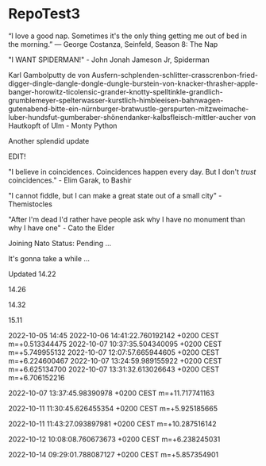 # RepoTest3

“I love a good nap. Sometimes it's the only thing getting me out of bed in the morning.”
— George Costanza, Seinfeld, Season 8: The Nap

"I WANT SPIDERMAN!" - John Jonah Jameson Jr, Spiderman

Karl Gambolputty de von Ausfern-schplenden-schlitter-crasscrenbon-fried-digger-dingle-dangle-dongle-dungle-burstein-von-knacker-thrasher-apple-banger-horowitz-ticolensic-grander-knotty-spelltinkle-grandlich-grumblemeyer-spelterwasser-kurstlich-himbleeisen-bahnwagen-gutenabend-bitte-ein-nürnburger-bratwustle-gerspurten-mitzweimache-luber-hundsfut-gumberaber-shönendanker-kalbsfleisch-mittler-aucher von Hautkopft of Ulm - Monty Python

Another splendid update 

EDIT!

"I believe in coincidences. Coincidences happen every day. But I don't *trust* coincidences." - Elim Garak, to Bashir

"I cannot fiddle, but I can make a great state out of a small city" - Themistocles

"After I'm dead I'd rather have people ask why I have no monument than why I have one" - Cato the Elder

Joining Nato Status: Pending ...

It's gonna take a while ...

Updated 14.22

14.26

14.32

15.11

2022-10-05 14:45
2022-10-06 14:41:22.760192142 +0200 CEST m=+0.513344475
2022-10-07 10:37:35.504340095 +0200 CEST m=+5.749955132
2022-10-07 12:07:57.665944605 +0200 CEST m=+6.224600467
2022-10-07 13:24:59.989155922 +0200 CEST m=+6.625134700
2022-10-07 13:31:32.613026643 +0200 CEST m=+6.706152216

2022-10-07 13:37:45.98390978 +0200 CEST m=+11.717741163

2022-10-11 11:30:45.626455354 +0200 CEST m=+5.925185665

2022-10-11 11:43:27.093897981 +0200 CEST m=+10.287516142

2022-10-12 10:08:08.760673673 +0200 CEST m=+6.238245031

2022-10-14 09:29:01.788087127 +0200 CEST m=+5.857354901

